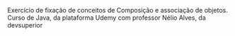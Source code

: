 Exercício de fixação de conceitos de Composição e associação de objetos.
Curso de Java, da plataforma Udemy com professor Nélio Alves, da devsuperior
